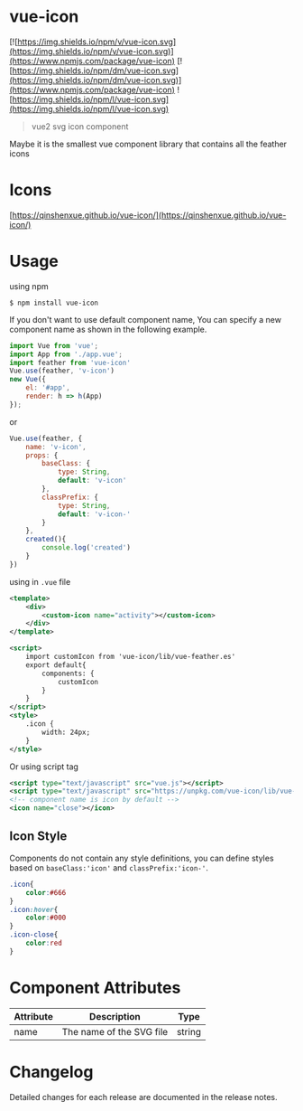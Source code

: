 # vue-icon
[![https://img.shields.io/npm/v/vue-icon.svg](https://img.shields.io/npm/v/vue-icon.svg)](https://www.npmjs.com/package/vue-icon)
[![https://img.shields.io/npm/dm/vue-icon.svg](https://img.shields.io/npm/dm/vue-icon.svg)](https://www.npmjs.com/package/vue-icon)
![https://img.shields.io/npm/l/vue-icon.svg](https://img.shields.io/npm/l/vue-icon.svg)

> vue2 svg icon component

Maybe it is the smallest vue component library that contains all the feather icons

# Icons
[https://qinshenxue.github.io/vue-icon/](https://qinshenxue.github.io/vue-icon/)

# Usage
using npm
``` shell
$ npm install vue-icon
```
If you don't want to use default component name, You can specify a new component name as shown in the following example.
```js
import Vue from 'vue';
import App from './app.vue';
import feather from 'vue-icon'
Vue.use(feather, 'v-icon')
new Vue({
    el: '#app',
    render: h => h(App)
});
```
or
```js
Vue.use(feather, {
    name: 'v-icon',
    props: {
        baseClass: {
            type: String,
            default: 'v-icon'
        },
        classPrefix: {
            type: String,
            default: 'v-icon-'
        }
    },
    created(){
        console.log('created')
    }
})
```

using in `.vue` file
``` xml
<template>
    <div>
        <custom-icon name="activity"></custom-icon>
    </div>
</template>

<script>
    import customIcon from 'vue-icon/lib/vue-feather.es'
    export default{
        components: {
            customIcon
        }
    }
</script>
<style>
    .icon {
        width: 24px;
    }
</style>
```
Or using script tag
``` xml
<script type="text/javascript" src="vue.js"></script>
<script type="text/javascript" src="https://unpkg.com/vue-icon/lib/vue-feather.min.js"></script>
<!-- component name is icon by default -->
<icon name="close"></icon>
```

## Icon Style
Components do not contain any style definitions, you can define styles based on `baseClass:'icon'` and `classPrefix:'icon-'`.
``` css
.icon{
    color:#666
}
.icon:hover{
    color:#000
}
.icon-close{
	color:red
}
```

# Component Attributes

| Attribute      | Description  | Type           |
| ------------- | ------------- |:-------------:|
| name      | The name of the SVG file | string |

# Changelog
Detailed changes for each release are documented in the release notes.
